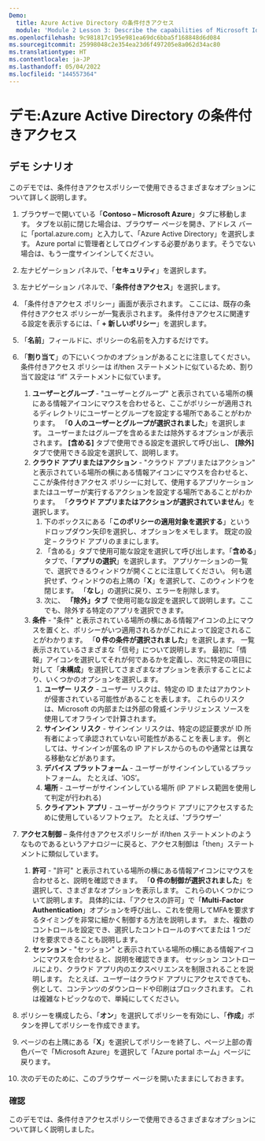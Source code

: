 ```yaml
---
Demo:
  title: Azure Active Directory の条件付きアクセス
  module: 'Module 2 Lesson 3: Describe the capabilities of Microsoft Identity and access management solutions: Explore the access management capabilities of Azure AD'
ms.openlocfilehash: 9c981817c195e981ea69dc6bba5f168848d6d084
ms.sourcegitcommit: 25998048c2e354ea23d6f497205e8a062d34ac80
ms.translationtype: HT
ms.contentlocale: ja-JP
ms.lasthandoff: 05/04/2022
ms.locfileid: "144557364"
---
```

# <a name="demo-azure-active-directory-conditional-access"></a>デモ:Azure Active Directory の条件付きアクセス

## <a name="demo-scenario"></a>デモ シナリオ

このデモでは、条件付きアクセスポリシーで使用できるさまざまなオプションについて詳しく説明します。

1. ブラウザーで開いている「**Contoso – Microsoft Azure**」タブに移動します。 タブを以前に閉じた場合は、ブラウザー ページを開き、アドレス バーに「portal.azure.com」と入力して、「Azure Active Directory」を選択します。 Azure portal に管理者としてログインする必要があります。そうでない場合は、もう一度サインインしてください。

1. 左ナビゲーション パネルで、「**セキュリティ**」を選択します。

1. 左ナビゲーション パネルで、「**条件付きアクセス**」を選択します。

1. 「条件付きアクセス ポリシー」画面が表示されます。 ここには、既存の条件付きアクセス ポリシーが一覧表示されます。 条件付きアクセスに関連する設定を表示するには、「 **+ 新しいポリシー**」を選択します。

1. 「**名前**」フィールドに、ポリシーの名前を入力するだけです。

1. 「**割り当て**」の下にいくつかのオプションがあることに注意してください。  条件付きアクセス ポリシーは if/then ステートメントに似ているため、割り当て設定は “if” ステートメントに似ています。
    1. **ユーザーとグループ** - "ユーザーとグループ" と表示されている場所の横にある情報アイコンにマウスを合わせると、ここがポリシーが適用されるディレクトリにユーザーとグループを設定する場所であることがわかります。 「**0 人のユーザーとグループが選択されました**」を選択します。  ユーザーまたはグループを含めるまたは除外するオプションが表示されます。 **[含める]** タブで使用できる設定を選択して呼び出し、 **[除外]** タブで使用できる設定を選択して、説明します。
    1. **クラウド アプリまたはアクション** - "クラウド アプリまたはアクション" と表示されている場所の横にある情報アイコンにマウスを合わせると、ここが条件付きアクセス ポリシーに対して、使用するアプリケーションまたはユーザーが実行するアクションを設定する場所であることがわかります。  「**クラウド アプリまたはアクションが選択されていません**」を選択します。
        1. 下のボックスにある「**このポリシーの適用対象を選択する**」というドロップダウン矢印を選択し、オプションをメモします。  既定の設定 – クラウド アプリのままにします。
        1. 「含める」タブで使用可能な設定を選択して呼び出します。「**含める**」タブで、「**アプリの選択**」を選択します。  アプリケーションの一覧で、選択できるウィンドウが開くことに注意してください。  何も選択せず、ウィンドウの右上隅の「**X**」を選択して、このウィンドウを閉じます。 「**なし**」の選択に戻り、エラーを削除します。
        1. 次に、 **「除外」タブ** で使用可能な設定を選択して説明します。ここでも、除外する特定のアプリを選択できます。
    1. **条件** - "条件" と表示されている場所の横にある情報アイコンの上にマウスを置くと、ポリシーがいつ適用されるかがこれによって設定されることがわかります。 「**0 件の条件が選択されました**」を選択します。 一覧表示されているさまざまな「信号」について説明します。   最初に「情報」アイコンを選択してそれが何であるかを定義し、次に特定の項目に対して「**未構成**」を選択してさまざまなオプションを表示することにより、いくつかのオプションを選択します。
        1. **ユーザー リスク** - ユーザー リスクは、特定の ID またはアカウントが侵害されている可能性があることを表します。 これらのリスクは、Microsoft の内部または外部の脅威インテリジェンス ソースを使用してオフラインで計算されます。
        1. **サインイン リスク** - サインイン リスクは、特定の認証要求が ID 所有者によって承認されていない可能性があることを表します。 例としては、サインインが匿名の IP アドレスからのものや通常とは異なる移動などがあります。
        1. **デバイス プラットフォーム** - ユーザーがサインインしているプラットフォーム。 たとえば、'iOS’。
        1. **場所** - ユーザーがサインインしている場所 (IP アドレス範囲を使用して判定が行われる)
        1. **クライアント アプリ** - ユーザーがクラウド アプリにアクセスするために使用しているソフトウェア。 たとえば、'ブラウザー’

1. **アクセス制御** – 条件付きアクセスポリシーが if/then ステートメントのようなものであるというアナロジーに戻ると、アクセス制御は「then」ステートメントに類似しています。
    1. **許可** - "許可" と表示されている場所の横にある情報アイコンにマウスを合わせると、説明を確認できます。  「**0 件の制御が選択されました**」を選択して、さまざまなオプションを表示します。  これらのいくつかについて説明します。  具体的には、「アクセスの許可」で「**Multi-Factor Authentication**」オプションを呼び出し、これを使用してMFAを要求するタイミングを非常に細かく制御する方法を説明します。   また、複数のコントロールを設定でき、選択したコントロールのすべてまたは 1 つだけを要求できることも説明します。
    1. **セッション** - "セッション" と表示されている場所の横にある情報アイコンにマウスを合わせると、説明を確認できます。  セッション コントロールにより、クラウド アプリ内のエクスペリエンスを制限されることを説明します。  たとえば、ユーザーはクラウド アプリにアクセスできても、例として、コンテンツのダウンロードや印刷はブロックされます。  これは複雑なトピックなので、単純にしてください。

1. ポリシーを構成したら、「**オン**」を選択してポリシーを有効にし、「**作成**」ボタンを押してポリシーを作成できます。

1. ページの右上隅にある「**X**」を選択してポリシーを終了し、ページ上部の青色バーで「Microsoft Azure」を選択して「Azure portal ホーム」ページに戻ります。

1. 次のデモのために、このブラウザー ページを開いたままにしておきます。

### <a name="review"></a>確認

このデモでは、条件付きアクセスポリシーで使用できるさまざまなオプションについて詳しく説明しました。
